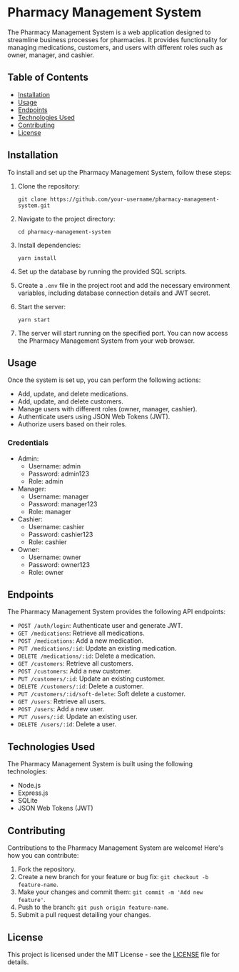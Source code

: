 # Pharmacy Management System

The Pharmacy Management System is a web application designed to streamline business processes for pharmacies. It provides functionality for managing medications, customers, and users with different roles such as owner, manager, and cashier.

## Table of Contents

- [Installation](#installation)
- [Usage](#usage)
- [Endpoints](#endpoints)
- [Technologies Used](#technologies-used)
- [Contributing](#contributing)
- [License](#license)

## Installation

To install and set up the Pharmacy Management System, follow these steps:

1. Clone the repository:

    ```
    git clone https://github.com/your-username/pharmacy-management-system.git
    ```

2. Navigate to the project directory:

    ```
    cd pharmacy-management-system
    ```

3. Install dependencies:

    ```
    yarn install
    ```

4. Set up the database by running the provided SQL scripts.

5. Create a `.env` file in the project root and add the necessary environment variables, including database connection details and JWT secret.

6. Start the server:

    ```
    yarn start
    ```

7. The server will start running on the specified port. You can now access the Pharmacy Management System from your web browser.

## Usage

Once the system is set up, you can perform the following actions:

- Add, update, and delete medications.
- Add, update, and delete customers.
- Manage users with different roles (owner, manager, cashier).
- Authenticate users using JSON Web Tokens (JWT).
- Authorize users based on their roles.

### Credentials
- Admin:
   - Username: admin
   - Password: admin123
   - Role: admin
- Manager:
   - Username: manager
   - Password: manager123
   - Role: manager
- Cashier:
   - Username: cashier
   - Password: cashier123
   - Role: cashier
- Owner:
   - Username: owner
   - Password: owner123
   - Role: owner


## Endpoints

The Pharmacy Management System provides the following API endpoints:

- `POST /auth/login`: Authenticate user and generate JWT.
- `GET /medications`: Retrieve all medications.
- `POST /medications`: Add a new medication.
- `PUT /medications/:id`: Update an existing medication.
- `DELETE /medications/:id`: Delete a medication.
- `GET /customers`: Retrieve all customers.
- `POST /customers`: Add a new customer.
- `PUT /customers/:id`: Update an existing customer.
- `DELETE /customers/:id`: Delete a customer.
- `PUT /customers/:id/soft-delete`: Soft delete a customer.
- `GET /users`: Retrieve all users.
- `POST /users`: Add a new user.
- `PUT /users/:id`: Update an existing user.
- `DELETE /users/:id`: Delete a user.

## Technologies Used

The Pharmacy Management System is built using the following technologies:

- Node.js
- Express.js
- SQLite
- JSON Web Tokens (JWT)

## Contributing

Contributions to the Pharmacy Management System are welcome! Here's how you can contribute:

1. Fork the repository.
2. Create a new branch for your feature or bug fix: `git checkout -b feature-name`.
3. Make your changes and commit them: `git commit -m 'Add new feature'`.
4. Push to the branch: `git push origin feature-name`.
5. Submit a pull request detailing your changes.

## License

This project is licensed under the MIT License - see the [LICENSE](LICENSE) file for details.
